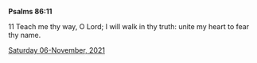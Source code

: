 **Psalms 86:11**

11 Teach me thy way, O Lord; I will walk in thy truth: unite my heart to fear thy name.

[Saturday 06-November, 2021](https://t.me/s/daily_scripture)
